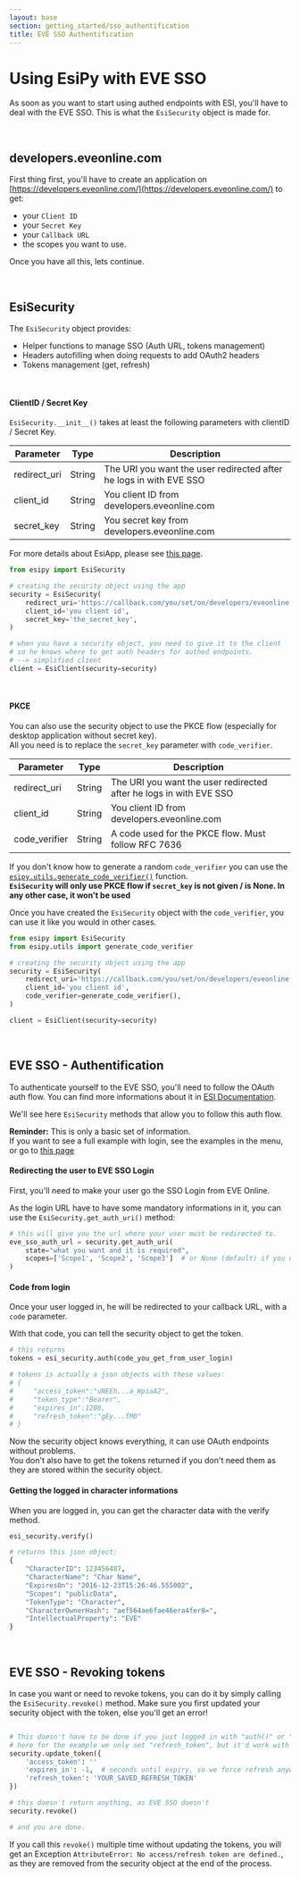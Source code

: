 ```yaml
---
layout: base
section: getting_started/sso_authentification
title: EVE SSO Authentification
---
```

# Using EsiPy with EVE SSO

As soon as you want to start using authed endpoints with ESI, you'll have to deal with the EVE SSO. This is what the `EsiSecurity` object is made for.

&nbsp;

## developers.eveonline.com

First thing first, you'll have to create an application on [https://developers.eveonline.com/](https://developers.eveonline.com/) to get:
* your `Client ID`
* your `Secret Key`
* your `Callback URL`
* the scopes you want to use.

Once you have all this, lets continue.

&nbsp;

## EsiSecurity

The `EsiSecurity` object provides:
* Helper functions to manage SSO (Auth URL, tokens management)
* Headers autofilling when doing requests to add OAuth2 headers
* Tokens management (get, refresh)

&nbsp;

#### ClientID / Secret Key

`EsiSecurity.__init__()` takes at least the following parameters with clientID / Secret Key. 

Parameter | Type | Description
--- | --- | ---
redirect_uri | String | The URI you want the user redirected after he logs in with EVE SSO
client_id | String | You client ID from developers.eveonline.com
secret_key | String | You secret key from developers.eveonline.com

<div class="alert alert-dismissible alert-info">
    For more details about EsiApp, please see <a href="/EsiPy/api/esisecurity/">this page</a>.
</div>

```python
from esipy import EsiSecurity

# creating the security object using the app
security = EsiSecurity(
    redirect_uri='https://callback.com/you/set/on/developers/eveonline',
    client_id='you client id',
    secret_key='the_secret_key',
)

# when you have a security object, you need to give it to the client
# so he knows where to get auth headers for authed endpoints.
# --> simplified client
client = EsiClient(security=security)
```

&nbsp;

#### PKCE

You can also use the security object to use the PKCE flow (especially for desktop application without secret key). <br>
All you need is to replace the `secret_key` parameter with `code_verifier`.

Parameter | Type | Description
--- | --- | ---
redirect_uri | String | The URI you want the user redirected after he logs in with EVE SSO
client_id | String | You client ID from developers.eveonline.com
code_verifier | String | A code used for the PKCE flow. Must follow RFC 7636

If you don't know how to generate a random `code_verifier` you can use the [`esipy.utils.generate_code_verifier()`](https://github.com/Kyria/EsiPy/blob/master/esipy/utils.py#L48) function.<br>
**`EsiSecurity` will only use PKCE flow if `secret_key` is not given / is None. In any other case, it won't be used**

Once you have created the `EsiSecurity` object with the `code_verifier`, you can use it like you would in other cases. 

```python
from esipy import EsiSecurity
from esipy.utils import generate_code_verifier

# creating the security object using the app
security = EsiSecurity(
    redirect_uri='https://callback.com/you/set/on/developers/eveonline',
    client_id='you client id',
    code_verifier=generate_code_verifier(),
)

client = EsiClient(security=security)
```

&nbsp;

## EVE SSO - Authentification

To authenticate yourself to the EVE SSO, you'll need to follow the OAuth auth flow. You can find more informations about it in [ESI Documentation](https://docs.esi.evetech.net/docs/sso/#table-of-contents).

We'll see here `EsiSecurity` methods that allow you to follow this auth flow.

<div class="alert alert-dismissible alert-info">
	<strong>Reminder:</strong> This is only a basic set of information. <br>
	If you want to see a full example with login, see the examples in the menu, or go to <a href="/EsiPy/examples/sso_login_esipy/">this page</a>
</div>

#### Redirecting the user to EVE SSO Login

First, you'll need to make your user go the SSO Login from EVE Online.

As the login URL have to have some mandatory informations in it, you can use the `EsiSecurity.get_auth_uri()` method:

```python
# this will give you the url where your user must be redirected to.
eve_sso_auth_url = security.get_auth_uri(
	state="what you want and it is required",
	scopes=['Scope1', 'Scope2', 'Scope3']  # or None (default) if you don't need any scope
)
```

#### Code from login

Once your user logged in, he will be redirected to your callback URL, with a `code` parameter.

With that code, you can tell the security object to get the token.

```python
# this returns
tokens = esi_security.auth(code_you_get_from_user_login)

# tokens is actually a json objects with these values:
# {
#     "access_token":"uNEEh...a_WpiaA2",
#     "token_type":"Bearer",
#     "expires_in":1200,
#     "refresh_token":"gEy...fM0"
# }
```

Now the security object knows everything, it can use OAuth endpoints without problems. <br>
You don't also have to get the tokens returned if you don't need them as they are stored within the security object.

#### Getting the logged in character informations

When you are logged in, you can get the character data with the verify method.

```python
esi_security.verify()

# returns this json object:
{
    "CharacterID": 123456487,
    "CharacterName": "Char Name",
    "ExpiresOn": "2016-12-23T15:26:46.555002",
    "Scopes": "publicData",
    "TokenType": "Character",
    "CharacterOwnerHash": "aef564ae6fae46era4fer8=",
    "IntellectualProperty": "EVE"
}
```

&nbsp;

## EVE SSO - Revoking tokens

In case you want or need to revoke tokens, you can do it by simply calling the `EsiSecurity.revoke()` method.
Make sure you first updated your security object with the token, else you'll get an error!

```python

# This doesn't have to be done if you just logged in with "auth()" or "refresh()"
# here for the example we only set "refresh_token", but it'd work with only "access_token"
security.update_token({
    'access_token': ''
    'expires_in': -1,  # seconds until expiry, so we force refresh anyway
    'refresh_token': 'YOUR_SAVED_REFRESH_TOKEN'
})

# this doesn't return anything, as EVE SSO doesn't
security.revoke()

# and you are done.
```

If you call this `revoke()` multiple time without updating the tokens, you will get an Exception `AttributeError: No access/refresh token are defined.`, as they are removed from the security object at the end of the process.
